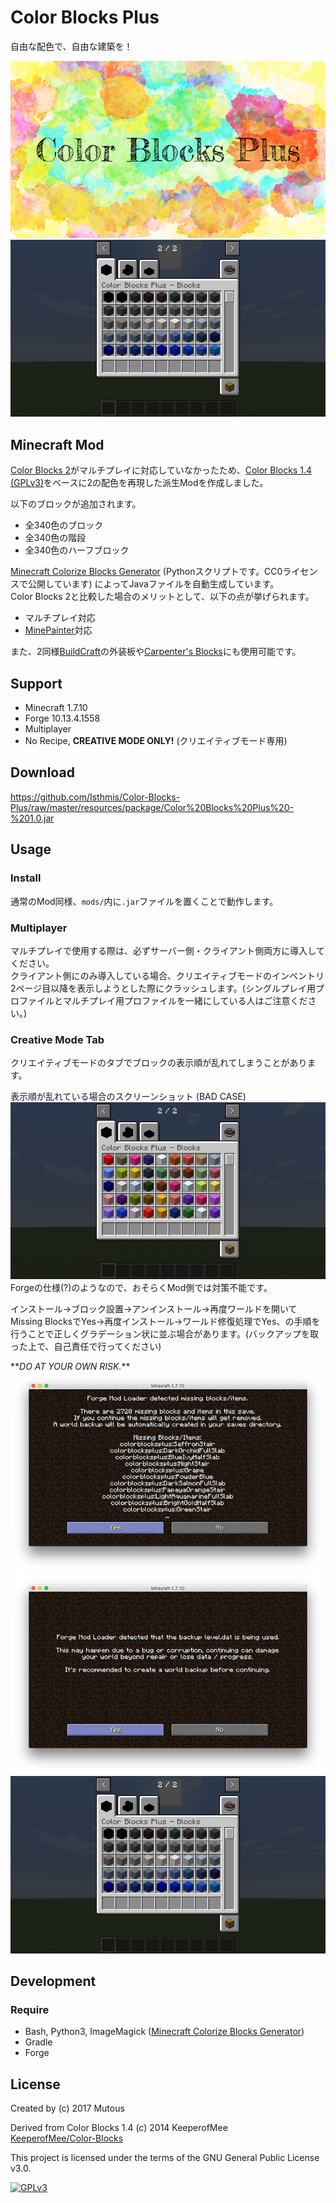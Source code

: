# Color Blocks Plus

自由な配色で、自由な建築を！

![Color Blocks Plus](resources/images/logo.jpg)  
![Color Blocks Plus](resources/images/screenshot.png)  


## Minecraft Mod

[Color Blocks 2](http://www.planetminecraft.com/mod/color-blocks/)がマルチプレイに対応していなかったため、[Color Blocks 1.4 (GPLv3)](https://github.com/KeeperofMee/Color-Blocks)をベースに2の配色を再現した派生Modを作成しました。

以下のブロックが追加されます。

- 全340色のブロック
- 全340色の階段
- 全340色のハーフブロック

[Minecraft Colorize Blocks Generator](https://github.com/Isthmis/Minecraft-Colorize-Blocks-Generator) (Pythonスクリプトです。CC0ライセンスで公開しています) によってJavaファイルを自動生成しています。  
Color Blocks 2と比較した場合のメリットとして、以下の点が挙げられます。

- マルチプレイ対応
- [MinePainter](http://www.minecraftforum.net/forums/mapping-and-modding/minecraft-mods/1288124-0-2-6-mine-painter-simple-sculpture-and-pixel-art)対応

また、2同様[BuildCraft](http://www.mod-buildcraft.com)の外装板や[Carpenter's Blocks](http://www.carpentersblocks.com)にも使用可能です。  


## Support

- Minecraft 1.7.10
- Forge 10.13.4.1558
- Multiplayer
- No Recipe, **CREATIVE MODE ONLY!** (クリエイティブモード専用)


## Download

<https://github.com/Isthmis/Color-Blocks-Plus/raw/master/resources/package/Color%20Blocks%20Plus%20-%201.0.jar>


## Usage

### Install
通常のMod同様、`mods/`内に`.jar`ファイルを置くことで動作します。

### Multiplayer
マルチプレイで使用する際は、必ずサーバー側・クライアント側両方に導入してください。  
クライアント側にのみ導入している場合、クリエイティブモードのインベントリ2ページ目以降を表示しようとした際にクラッシュします。(シングルプレイ用プロファイルとマルチプレイ用プロファイルを一緒にしている人はご注意ください。)

### Creative Mode Tab
クリエイティブモードのタブでブロックの表示順が乱れてしまうことがあります。

表示順が乱れている場合のスクリーンショット (BAD CASE)  
![bad case](resources/images/badcase.png)  
Forgeの仕様(?)のようなので、おそらくMod側では対策不能です。

インストール→ブロック設置→アンインストール→再度ワールドを開いてMissing BlocksでYes→再度インストール→ワールド修復処理でYes、の手順を行うことで正しくグラデーション状に並ぶ場合があります。(バックアップを取った上で、自己責任で行ってください)

\*\**DO AT YOUR OWN RISK.*\*\*  
![missing blocks](resources/images/missing-blocks.jpg)  
![repair world](resources/images/repair-world.jpg)  
![sorted](resources/images/screenshot.png)


## Development

### Require
- Bash, Python3, ImageMagick ([Minecraft Colorize Blocks Generator](https://github.com/Isthmis/Minecraft-Colorize-Blocks-Generator))
- Gradle
- Forge


## License

Created by (c) 2017 Mutous

Derived from Color Blocks 1.4 (c) 2014 KeeperofMee  
[KeeperofMee/Color-Blocks](https://github.com/KeeperofMee/Color-Blocks)

This project is licensed under the terms of the GNU General Public License v3.0.

<a href="https://www.gnu.org/licenses/gpl-3.0.html"><img src="https://upload.wikimedia.org/wikipedia/commons/9/93/GPLv3_Logo.svg" alt="GPLv3" width="120" height="60"></a>
